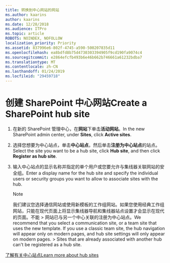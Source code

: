 ```yaml
---
title: 转换到中心网站的网站
ms.author: kaarins
author: kaarins
ms.date: 12/28/2018
ms.audience: ITPro
ms.topic: article
ROBOTS: NOINDEX, NOFOLLOW
localization_priority: Priority
ms.assetid: 837996e6-802f-4745-a590-500207835d11
ms.openlocfilehash: ea8bdfd8b75d4730303394905f9cd190fa9074c4
ms.sourcegitcommit: e2864efcfb493b6e46b662b746661a61232bdba7
ms.translationtype: MT
ms.contentlocale: zh-CN
ms.lasthandoff: 01/24/2019
ms.locfileid: "29459718"
---
```

# <a name="create-a-sharepoint-hub-site"></a><span data-ttu-id="66169-102">创建 SharePoint 中心网站</span><span class="sxs-lookup"><span data-stu-id="66169-102">Create a SharePoint hub site</span></span>

1. <span data-ttu-id="66169-103">在新的 SharePoint 管理中心，在**网站**下单击**活动网站**。</span><span class="sxs-lookup"><span data-stu-id="66169-103">In the new SharePoint admin center, under **Sites**, click **Active sites**.</span></span> 
    
2. <span data-ttu-id="66169-104">选择您想要为中心站点，单击**中心站点**，然后单击**注册为中心站点**的站点。</span><span class="sxs-lookup"><span data-stu-id="66169-104">Select the site you want to be a hub site, click **Hub site**, and then click **Register as hub site**.</span></span> 
    
3. <span data-ttu-id="66169-105">输入中心站点的显示名称并指定的单个用户或您要允许与集线器关联网站的安全组。</span><span class="sxs-lookup"><span data-stu-id="66169-105">Enter a display name for the hub site and specify the individual users or security groups you want to allow to associate sites with the hub.</span></span>
    
    > [!NOTE]
    >  <span data-ttu-id="66169-p101">我们建议您选择通信网站或使用新模板的工作组网站。如果您使用经典工作组网站，只能在现代页面上将显示集线器导航和集线器站点设置才会显示在现代的页面。不能 > 网站已与另一个中心关联的注册为中心站点。</span><span class="sxs-lookup"><span data-stu-id="66169-p101">We recommend that you select a communication site, or a team site that uses the new template. If you use a classic team site, the hub navigation will appear only on modern pages, and hub site settings will only appear on modern pages. >  Sites that are already associated with another hub can't be registered as a hub site.</span></span> 
  
[<span data-ttu-id="66169-109">了解有关中心站点</span><span class="sxs-lookup"><span data-stu-id="66169-109">Learn more about hub sites</span></span>](https://go.microsoft.com/fwlink/?linkid=869149)
  

